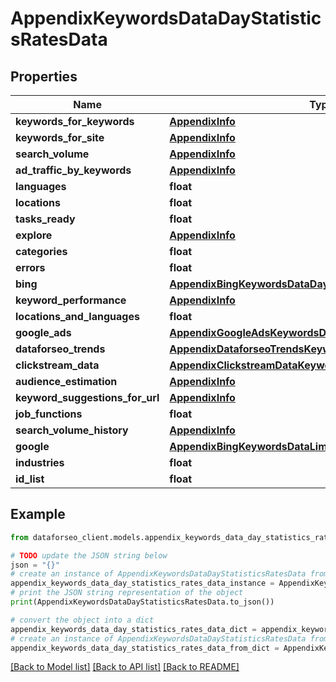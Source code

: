 # AppendixKeywordsDataDayStatisticsRatesData


## Properties

Name | Type | Description | Notes
------------ | ------------- | ------------- | -------------
**keywords_for_keywords** | [**AppendixInfo**](AppendixInfo.md) |  | [optional] 
**keywords_for_site** | [**AppendixInfo**](AppendixInfo.md) |  | [optional] 
**search_volume** | [**AppendixInfo**](AppendixInfo.md) |  | [optional] 
**ad_traffic_by_keywords** | [**AppendixInfo**](AppendixInfo.md) |  | [optional] 
**languages** | **float** |  | [optional] 
**locations** | **float** |  | [optional] 
**tasks_ready** | **float** |  | [optional] 
**explore** | [**AppendixInfo**](AppendixInfo.md) |  | [optional] 
**categories** | **float** |  | [optional] 
**errors** | **float** |  | [optional] 
**bing** | [**AppendixBingKeywordsDataDayStatisticsDataInfo**](AppendixBingKeywordsDataDayStatisticsDataInfo.md) |  | [optional] 
**keyword_performance** | [**AppendixInfo**](AppendixInfo.md) |  | [optional] 
**locations_and_languages** | **float** |  | [optional] 
**google_ads** | [**AppendixGoogleAdsKeywordsDataLimitsRatesDataInfo**](AppendixGoogleAdsKeywordsDataLimitsRatesDataInfo.md) |  | [optional] 
**dataforseo_trends** | [**AppendixDataforseoTrendsKeywordsDataLimitsRatesDataInfo**](AppendixDataforseoTrendsKeywordsDataLimitsRatesDataInfo.md) |  | [optional] 
**clickstream_data** | [**AppendixClickstreamDataKeywordsDataLimitsRatesDataInfo**](AppendixClickstreamDataKeywordsDataLimitsRatesDataInfo.md) |  | [optional] 
**audience_estimation** | [**AppendixInfo**](AppendixInfo.md) |  | [optional] 
**keyword_suggestions_for_url** | [**AppendixInfo**](AppendixInfo.md) |  | [optional] 
**job_functions** | **float** |  | [optional] 
**search_volume_history** | [**AppendixInfo**](AppendixInfo.md) |  | [optional] 
**google** | [**AppendixBingKeywordsDataLimitsRatesDataInfo**](AppendixBingKeywordsDataLimitsRatesDataInfo.md) |  | [optional] 
**industries** | **float** |  | [optional] 
**id_list** | **float** |  | [optional] 

## Example

```python
from dataforseo_client.models.appendix_keywords_data_day_statistics_rates_data import AppendixKeywordsDataDayStatisticsRatesData

# TODO update the JSON string below
json = "{}"
# create an instance of AppendixKeywordsDataDayStatisticsRatesData from a JSON string
appendix_keywords_data_day_statistics_rates_data_instance = AppendixKeywordsDataDayStatisticsRatesData.from_json(json)
# print the JSON string representation of the object
print(AppendixKeywordsDataDayStatisticsRatesData.to_json())

# convert the object into a dict
appendix_keywords_data_day_statistics_rates_data_dict = appendix_keywords_data_day_statistics_rates_data_instance.to_dict()
# create an instance of AppendixKeywordsDataDayStatisticsRatesData from a dict
appendix_keywords_data_day_statistics_rates_data_from_dict = AppendixKeywordsDataDayStatisticsRatesData.from_dict(appendix_keywords_data_day_statistics_rates_data_dict)
```
[[Back to Model list]](../README.md#documentation-for-models) [[Back to API list]](../README.md#documentation-for-api-endpoints) [[Back to README]](../README.md)


